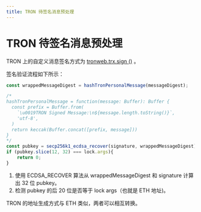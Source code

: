 ```yaml
---
title: TRON 待签名消息预处理
---
```


# TRON 待签名消息预处理

TRON 上的自定义消息签名方式为 [tronweb.trx.sign ()](https://developers.tron.network/docs/tronlink-integration#signature) 。

签名验证流程如下所示：

```javascript
const wrappedMessageDigest = hashTronPersonalMessage(messageDigest);

/*
hashTronPersonalMessage = function(message: Buffer): Buffer {
  const prefix = Buffer.from(
    `\u0019TRON Signed Message:\n${message.length.toString()}`,
    'utf-8',
  )
  return keccak(Buffer.concat([prefix, message]))
}
*/
const pubkey = secp256k1_ecdsa_recover(signature, wrappedMessageDigest)
if (pubkey.slice(12, 32) === lock.args){
    return 0;
}
```

1. 使用 ECDSA_RECOVER 算法从 wrappedMessageDigest 和 signature 计算出 32 位 pubkey。
2. 检测 pubkey 的后 20 位是否等于 lock args（也就是 ETH 地址)。

TRON 的地址生成方式与 ETH 类似，两者可以相互转换。